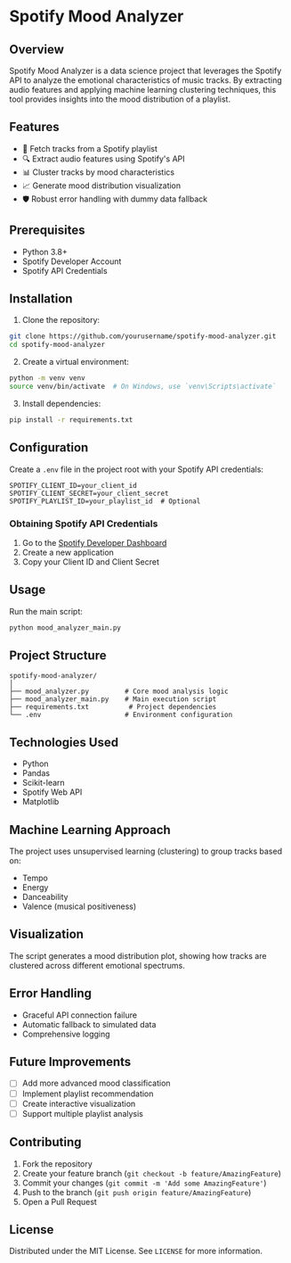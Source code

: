 # Spotify Mood Analyzer

## Overview

Spotify Mood Analyzer is a data science project that leverages the Spotify API to analyze the emotional characteristics of music tracks. By extracting audio features and applying machine learning clustering techniques, this tool provides insights into the mood distribution of a playlist.

## Features

- 🎵 Fetch tracks from a Spotify playlist
- 🔍 Extract audio features using Spotify's API
- 📊 Cluster tracks by mood characteristics
- 📈 Generate mood distribution visualization
- 🛡️ Robust error handling with dummy data fallback

## Prerequisites

- Python 3.8+
- Spotify Developer Account
- Spotify API Credentials

## Installation

1. Clone the repository:
```bash
git clone https://github.com/yourusername/spotify-mood-analyzer.git
cd spotify-mood-analyzer
```

2. Create a virtual environment:
```bash
python -m venv venv
source venv/bin/activate  # On Windows, use `venv\Scripts\activate`
```

3. Install dependencies:
```bash
pip install -r requirements.txt
```

## Configuration

Create a `.env` file in the project root with your Spotify API credentials:
```
SPOTIFY_CLIENT_ID=your_client_id
SPOTIFY_CLIENT_SECRET=your_client_secret
SPOTIFY_PLAYLIST_ID=your_playlist_id  # Optional
```

### Obtaining Spotify API Credentials

1. Go to the [Spotify Developer Dashboard](https://developer.spotify.com/dashboard/)
2. Create a new application
3. Copy your Client ID and Client Secret

## Usage

Run the main script:
```bash
python mood_analyzer_main.py
```

## Project Structure

```
spotify-mood-analyzer/
│
├── mood_analyzer.py         # Core mood analysis logic
├── mood_analyzer_main.py    # Main execution script
├── requirements.txt          # Project dependencies
└── .env                     # Environment configuration
```

## Technologies Used

- Python
- Pandas
- Scikit-learn
- Spotify Web API
- Matplotlib

## Machine Learning Approach

The project uses unsupervised learning (clustering) to group tracks based on:
- Tempo
- Energy
- Danceability
- Valence (musical positiveness)

## Visualization

The script generates a mood distribution plot, showing how tracks are clustered across different emotional spectrums.

## Error Handling

- Graceful API connection failure
- Automatic fallback to simulated data
- Comprehensive logging

## Future Improvements

- [ ] Add more advanced mood classification
- [ ] Implement playlist recommendation
- [ ] Create interactive visualization
- [ ] Support multiple playlist analysis

## Contributing

1. Fork the repository
2. Create your feature branch (`git checkout -b feature/AmazingFeature`)
3. Commit your changes (`git commit -m 'Add some AmazingFeature'`)
4. Push to the branch (`git push origin feature/AmazingFeature`)
5. Open a Pull Request

## License

Distributed under the MIT License. See `LICENSE` for more information.

